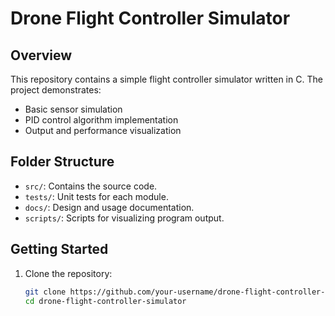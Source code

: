 # Drone Flight Controller Simulator

## Overview
This repository contains a simple flight controller simulator written in C. The project demonstrates:
- Basic sensor simulation
- PID control algorithm implementation
- Output and performance visualization

## Folder Structure
- `src/`: Contains the source code.
- `tests/`: Unit tests for each module.
- `docs/`: Design and usage documentation.
- `scripts/`: Scripts for visualizing program output.

## Getting Started
1. Clone the repository:
   ```bash
   git clone https://github.com/your-username/drone-flight-controller-simulator.git
   cd drone-flight-controller-simulator
